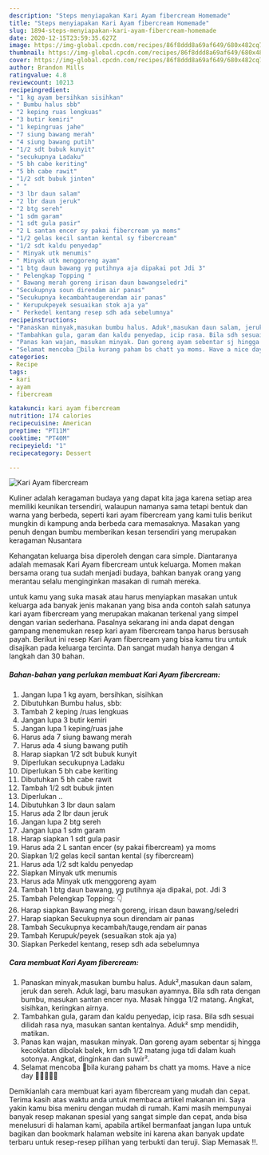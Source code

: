 ```yaml
---
description: "Steps menyiapakan Kari Ayam fibercream Homemade"
title: "Steps menyiapakan Kari Ayam fibercream Homemade"
slug: 1894-steps-menyiapakan-kari-ayam-fibercream-homemade
date: 2020-12-15T23:59:35.627Z
image: https://img-global.cpcdn.com/recipes/86f8ddd8a69af649/680x482cq70/kari-ayam-fibercream-foto-resep-utama.jpg
thumbnail: https://img-global.cpcdn.com/recipes/86f8ddd8a69af649/680x482cq70/kari-ayam-fibercream-foto-resep-utama.jpg
cover: https://img-global.cpcdn.com/recipes/86f8ddd8a69af649/680x482cq70/kari-ayam-fibercream-foto-resep-utama.jpg
author: Brandon Mills
ratingvalue: 4.8
reviewcount: 10213
recipeingredient:
- "1 kg ayam bersihkan sisihkan"
- " Bumbu halus sbb"
- "2 keping ruas lengkuas"
- "3 butir kemiri"
- "1 kepingruas jahe"
- "7 siung bawang merah"
- "4 siung bawang putih"
- "1/2 sdt bubuk kunyit"
- "secukupnya Ladaku"
- "5 bh cabe keriting"
- "5 bh cabe rawit"
- "1/2 sdt bubuk jinten"
- " "
- "3 lbr daun salam"
- "2 lbr daun jeruk"
- "2 btg sereh"
- "1 sdm garam"
- "1 sdt gula pasir"
- "2 L santan encer sy pakai fibercream ya moms"
- "1/2 gelas kecil santan kental sy fibercream"
- "1/2 sdt kaldu penyedap"
- " Minyak utk menumis"
- " Minyak utk menggoreng ayam"
- "1 btg daun bawang yg putihnya aja dipakai pot Jdi 3"
- " Pelengkap Topping "
- " Bawang merah goreng irisan daun bawangseledri"
- "Secukupnya soun direndam air panas"
- "Secukupnya kecambahtaugerendam air panas"
- " Kerupukpeyek sesuaikan stok aja ya"
- " Perkedel kentang resep sdh ada sebelumnya"
recipeinstructions:
- "Panaskan minyak,masukan bumbu halus. Aduk²,masukan daun salam, jeruk dan sereh. Aduk lagi, baru masukan ayamnya. Bila sdh rata dengan bumbu, masukan santan encer nya. Masak hingga 1/2 matang. Angkat, sisihkan, keringkan airnya."
- "Tambahkan gula, garam dan kaldu penyedap, icip rasa. Bila sdh sesuai dilidah rasa nya, masukan santan kentalnya. Aduk² smp mendidih, matikan."
- "Panas kan wajan, masukan minyak. Dan goreng ayam sebentar sj hingga kecoklatan dibolak balek, krn sdh 1/2 matang juga tdi dalam kuah sotonya. Angkat, dinginkan dan suwir²."
- "Selamat mencoba 💞bila kurang paham bs chatt ya moms. Have a nice day 🌸🌸🌸🌸🌸"
categories:
- Recipe
tags:
- kari
- ayam
- fibercream

katakunci: kari ayam fibercream 
nutrition: 174 calories
recipecuisine: American
preptime: "PT11M"
cooktime: "PT40M"
recipeyield: "1"
recipecategory: Dessert

---
```



![Kari Ayam fibercream](https://img-global.cpcdn.com/recipes/86f8ddd8a69af649/680x482cq70/kari-ayam-fibercream-foto-resep-utama.jpg)

Kuliner adalah keragaman budaya yang dapat kita jaga karena setiap area memiliki keunikan tersendiri, walaupun namanya sama tetapi bentuk dan warna yang berbeda, seperti kari ayam fibercream yang kami tulis berikut mungkin di kampung anda berbeda cara memasaknya. Masakan yang penuh dengan bumbu memberikan kesan tersendiri yang merupakan keragaman Nusantara



Kehangatan keluarga bisa diperoleh dengan cara simple. Diantaranya adalah memasak Kari Ayam fibercream untuk keluarga. Momen makan bersama orang tua sudah menjadi budaya, bahkan banyak orang yang merantau selalu menginginkan masakan di rumah mereka.

untuk kamu yang suka masak atau harus menyiapkan masakan untuk keluarga ada banyak jenis makanan yang bisa anda contoh salah satunya kari ayam fibercream yang merupakan makanan terkenal yang simpel dengan varian sederhana. Pasalnya sekarang ini anda dapat dengan gampang menemukan resep kari ayam fibercream tanpa harus bersusah payah.
Berikut ini resep Kari Ayam fibercream yang bisa kamu tiru untuk disajikan pada keluarga tercinta. Dan sangat mudah hanya dengan 4 langkah dan 30 bahan.


<!--inarticleads1-->

##### Bahan-bahan yang perlukan membuat Kari Ayam fibercream:

1. Jangan lupa 1 kg ayam, bersihkan, sisihkan
1. Dibutuhkan  Bumbu halus, sbb:
1. Tambah 2 keping /ruas lengkuas
1. Jangan lupa 3 butir kemiri
1. Jangan lupa 1 keping/ruas jahe
1. Harus ada 7 siung bawang merah
1. Harus ada 4 siung bawang putih
1. Harap siapkan 1/2 sdt bubuk kunyit
1. Diperlukan secukupnya Ladaku
1. Diperlukan 5 bh cabe keriting
1. Dibutuhkan 5 bh cabe rawit
1. Tambah 1/2 sdt bubuk jinten
1. Diperlukan  ..
1. Dibutuhkan 3 lbr daun salam
1. Harus ada 2 lbr daun jeruk
1. Jangan lupa 2 btg sereh
1. Jangan lupa 1 sdm garam
1. Harap siapkan 1 sdt gula pasir
1. Harus ada 2 L santan encer (sy pakai fibercream) ya moms
1. Siapkan 1/2 gelas kecil santan kental (sy fibercream)
1. Harus ada 1/2 sdt kaldu penyedap
1. Siapkan  Minyak utk menumis
1. Harus ada  Minyak utk menggoreng ayam
1. Tambah 1 btg daun bawang, yg putihnya aja dipakai, pot. Jdi 3
1. Tambah  Pelengkap Topping: 👇
1. Harap siapkan  Bawang merah goreng, irisan daun bawang/seledri
1. Harap siapkan Secukupnya soun direndam air panas
1. Tambah Secukupnya kecambah/tauge,rendam air panas
1. Tambah  Kerupuk/peyek (sesuaikan stok aja ya)
1. Siapkan  Perkedel kentang, resep sdh ada sebelumnya




<!--inarticleads2-->

##### Cara membuat  Kari Ayam fibercream:

1. Panaskan minyak,masukan bumbu halus. Aduk²,masukan daun salam, jeruk dan sereh. Aduk lagi, baru masukan ayamnya. Bila sdh rata dengan bumbu, masukan santan encer nya. Masak hingga 1/2 matang. Angkat, sisihkan, keringkan airnya.
1. Tambahkan gula, garam dan kaldu penyedap, icip rasa. Bila sdh sesuai dilidah rasa nya, masukan santan kentalnya. Aduk² smp mendidih, matikan.
1. Panas kan wajan, masukan minyak. Dan goreng ayam sebentar sj hingga kecoklatan dibolak balek, krn sdh 1/2 matang juga tdi dalam kuah sotonya. Angkat, dinginkan dan suwir².
1. Selamat mencoba 💞bila kurang paham bs chatt ya moms. Have a nice day 🌸🌸🌸🌸🌸




Demikianlah cara membuat kari ayam fibercream yang mudah dan cepat. Terima kasih atas waktu anda untuk membaca artikel makanan ini. Saya yakin kamu bisa meniru dengan mudah di rumah. Kami masih mempunyai banyak resep makanan spesial yang sangat simple dan cepat, anda bisa menelusuri di halaman kami, apabila artikel bermanfaat jangan lupa untuk bagikan dan bookmark halaman website ini karena akan banyak update terbaru untuk resep-resep pilihan yang terbukti dan teruji. Siap Memasak !!. 
